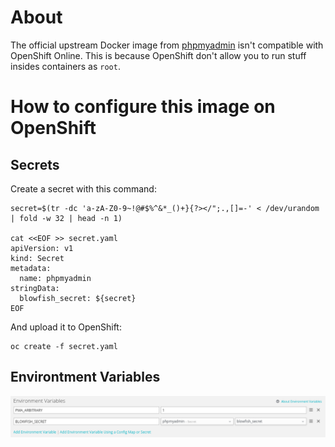 # About
The official upstream Docker image from [phpmyadmin](https://hub.docker.com/r/phpmyadmin/phpmyadmin/) isn't compatible with OpenShift Online. This is because OpenShift don't allow you to run stuff insides containers as `root`.

# How to configure this image on OpenShift

## Secrets
Create a secret with this command:
```
secret=$(tr -dc 'a-zA-Z0-9~!@#$%^&*_()+}{?></";.,[]=-' < /dev/urandom | fold -w 32 | head -n 1)

cat <<EOF >> secret.yaml
apiVersion: v1
kind: Secret
metadata:
  name: phpmyadmin
stringData:
  blowfish_secret: ${secret}
EOF
```

And upload it to OpenShift:
```
oc create -f secret.yaml
```
## Environtment Variables
![openshift envionment variables](https://github.com/mkilchhofer/openshift-phpmyadmin/raw/master/docs/images/openshift_envionment_variables.png "OpenShift Envionment Variables")
